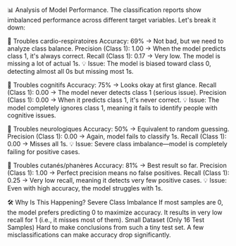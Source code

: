 📊 Analysis of Model Performance. The classification reports show imbalanced performance across different target variables. Let's break it down:

🔹 Troubles cardio-respiratoires Accuracy: 69% → Not bad, but we need to analyze class balance. Precision (Class 1): 1.00 → When the model predicts class 1, it's always correct. Recall (Class 1): 0.17 → Very low. The model is missing a lot of actual 1s. 💡 Issue: The model is biased toward class 0, detecting almost all 0s but missing most 1s.

🔹 Troubles cognitifs Accuracy: 75% → Looks okay at first glance. Recall (Class 1): 0.00 → The model never detects class 1 (serious issue). Precision (Class 1): 0.00 → When it predicts class 1, it's never correct. 💡 Issue: The model completely ignores class 1, meaning it fails to identify people with cognitive issues.

🔹 Troubles neurologiques Accuracy: 50% → Equivalent to random guessing. Precision (Class 1): 0.00 → Again, model fails to classify 1s. Recall (Class 1): 0.00 → Misses all 1s. 💡 Issue: Severe class imbalance—model is completely failing for positive cases.

🔹 Troubles cutanés/phanères Accuracy: 81% → Best result so far. Precision (Class 1): 1.00 → Perfect precision means no false positives. Recall (Class 1): 0.25 → Very low recall, meaning it detects very few positive cases. 💡 Issue: Even with high accuracy, the model struggles with 1s.

🛠️ Why Is This Happening? Severe Class Imbalance If most samples are 0, the model prefers predicting 0 to maximize accuracy. It results in very low recall for 1 (i.e., it misses most of them). Small Dataset (Only 16 Test Samples) Hard to make conclusions from such a tiny test set. A few misclassifications can make accuracy drop significantly.
